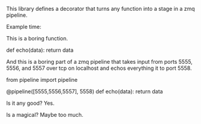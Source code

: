 This library defines a decorator that turns any function into a stage in a zmq
pipeline.

Example time:

This is a boring function.

def echo(data):
    return data

And this is a boring part of a zmq pipeline that takes input from ports 5555,
5556, and 5557 over tcp on localhost and echos everything it to port 5558.

from pipeline import pipeline

@pipeline([5555,5556,5557], 5558)
def echo(data):
    return data

Is it any good?
    Yes.

Is a magical?
    Maybe too much.


